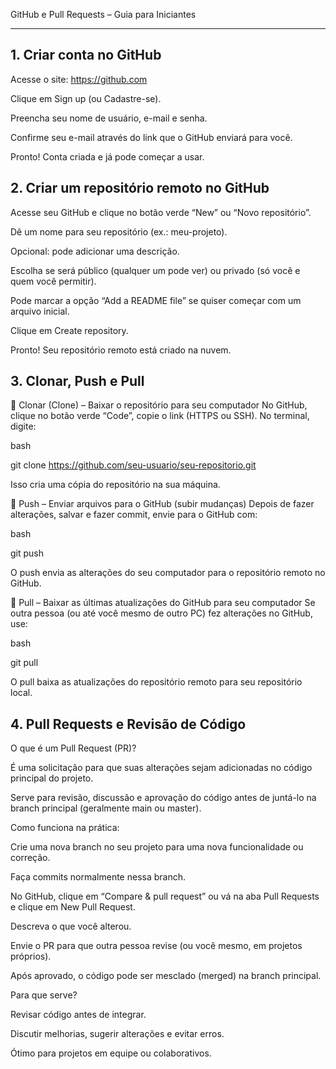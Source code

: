 GitHub e Pull Requests – Guia para Iniciantes

---

## 1. Criar conta no GitHub
Acesse o site: https://github.com

Clique em Sign up (ou Cadastre-se).

Preencha seu nome de usuário, e-mail e senha.

Confirme seu e-mail através do link que o GitHub enviará para você.

Pronto! Conta criada e já pode começar a usar.

## 2. Criar um repositório remoto no GitHub
Acesse seu GitHub e clique no botão verde “New” ou “Novo repositório”.

Dê um nome para seu repositório (ex.: meu-projeto).

Opcional: pode adicionar uma descrição.

Escolha se será público (qualquer um pode ver) ou privado (só você e quem você permitir).

Pode marcar a opção “Add a README file” se quiser começar com um arquivo inicial.

Clique em Create repository.

Pronto! Seu repositório remoto está criado na nuvem.

## 3. Clonar, Push e Pull
:arrow_down_small: Clonar (Clone) – Baixar o repositório para seu computador
No GitHub, clique no botão verde “Code”, copie o link (HTTPS ou SSH).
No terminal, digite:

bash

git clone https://github.com/seu-usuario/seu-repositorio.git

Isso cria uma cópia do repositório na sua máquina.

:arrow_up_small: Push – Enviar arquivos para o GitHub (subir mudanças)
Depois de fazer alterações, salvar e fazer commit, envie para o GitHub com:

bash

git push

O push envia as alterações do seu computador para o repositório remoto no GitHub.

:arrows_counterclockwise: Pull – Baixar as últimas atualizações do GitHub para seu computador
Se outra pessoa (ou até você mesmo de outro PC) fez alterações no GitHub, use:

bash

git pull

O pull baixa as atualizações do repositório remoto para seu repositório local.


## 4. Pull Requests e Revisão de Código

 O que é um Pull Request (PR)?

É uma solicitação para que suas alterações sejam adicionadas no código principal do projeto.

Serve para revisão, discussão e aprovação do código antes de juntá-lo na branch principal (geralmente main ou master).

 Como funciona na prática:

Crie uma nova branch no seu projeto para uma nova funcionalidade ou correção.

Faça commits normalmente nessa branch.

No GitHub, clique em “Compare & pull request” ou vá na aba Pull Requests e clique em New Pull Request.

Descreva o que você alterou.

Envie o PR para que outra pessoa revise (ou você mesmo, em projetos próprios).

Após aprovado, o código pode ser mesclado (merged) na branch principal.


Para que serve?

Revisar código antes de integrar.

Discutir melhorias, sugerir alterações e evitar erros.

Ótimo para projetos em equipe ou colaborativos.

